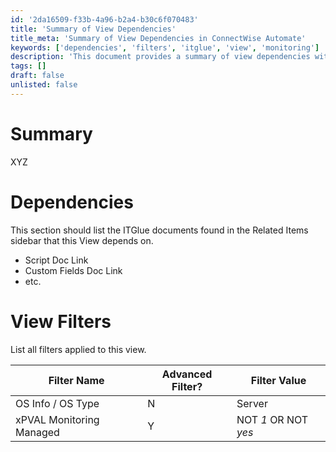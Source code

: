 ```yaml
---
id: '2da16509-f33b-4a96-b2a4-b30c6f070483'
title: 'Summary of View Dependencies'
title_meta: 'Summary of View Dependencies in ConnectWise Automate'
keywords: ['dependencies', 'filters', 'itglue', 'view', 'monitoring']
description: 'This document provides a summary of view dependencies within ConnectWise Automate, detailing the related ITGlue documents and the filters applied to the view for effective monitoring and management.'
tags: []
draft: false
unlisted: false
---
```


# Summary

XYZ

# Dependencies

This section should list the ITGlue documents found in the Related Items sidebar that this View depends on.

- Script Doc Link
- Custom Fields Doc Link
- etc.

# View Filters

List all filters applied to this view.

| Filter Name                     | Advanced Filter? | Filter Value                |
|---------------------------------|------------------|-----------------------------|
| OS Info / OS Type               | N                | Server                      |
| xPVAL Monitoring Managed        | Y                | NOT *1* OR NOT *yes*       |

